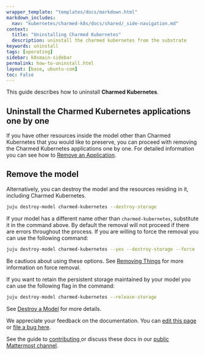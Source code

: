 ```yaml
---
wrapper_template: "templates/docs/markdown.html"
markdown_includes:
  nav: "kubernetes/charmed-k8s/docs/shared/_side-navigation.md"
context:
  title: "Uninstalling Charmed Kubernetes"
  description: uninstall the charmed kubernetes from the substrate
keywords: uninstall
tags: [operating]
sidebar: k8smain-sidebar
permalink: how-to-uninstall.html
layout: [base, ubuntu-com]
toc: False
---
```


This guide describes how to uninstall **Charmed Kubernetes**.

## Uninstall the Charmed Kubernetes applications one by one
If you have other resources inside the model other than Charmed Kubernetes that you would like to preserve, you can proceed with removing the Charmed Kubernetes applications one by one. For detailed information you can see how to [Remove an Application][remove-an-application].

## Remove the model
Alternatively, you can destroy the model and the resources residing in it, including Charmed Kubernetes.
```bash
juju destroy-model charmed-kubernetes --destroy-storage
```
If your model has a different name other than `charmed-kubernetes`, substitute it in the command above. By default the removal will not proceed if there are errors throughout the process. If you are willing to force the removal you can use the following command:
```bash
juju destroy-model charmed-kubernetes --yes --destroy-storage --force
```
Be cautiuos about using these options. See [Removing Things][removing-things] for more information on force removal.

If you want to retain the persistent storage maintained by your model you can use the following flag in the command:
```bash
juju destroy-model charmed-kubernetes --release-storage
```
See [Destroy a Model][destroy-a-model] for more details.

<!-- LINKS -->
[remove-an-application]: https://canonical-juju.readthedocs-hosted.com/en/latest/user/howto/manage-applications/#remove-an-application
[removing-things]: https://canonical-juju.readthedocs-hosted.com/en/latest/user/reference/removing-things/
[destroy-a-model]: https://canonical-juju.readthedocs-hosted.com/en/latest/user/howto/manage-models/#destroy-a-model


<!-- FEEDBACK -->
<div class="p-notification--information">
  <div class="p-notification__content">
    <p class="p-notification__message">We appreciate your feedback on the documentation. You can
    <a href="https://github.com/charmed-kubernetes/kubernetes-docs/edit/main/pages/k8s/how-to-install.md" >edit this page</a>
    or
    <a href="https://github.com/charmed-kubernetes/kubernetes-docs/issues/new">file a bug here</a>.</p>
    <p>See the guide to <a href="/kubernetes/charmed-k8s/docs/how-to-contribute"> contributing </a> or discuss these docs in our <a href="https://chat.charmhub.io/charmhub/channels/kubernetes"> public Mattermost channel</a>.</p>
  </div>
</div>
